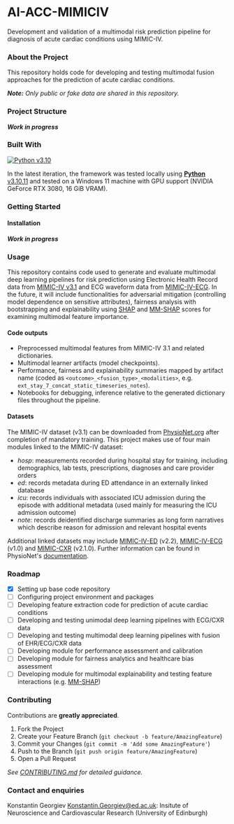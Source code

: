# AI-ACC-MIMICIV
Development and validation of a multimodal risk prediction pipeline for diagnosis of acute cardiac conditions using MIMIC-IV.

### About the Project

This repository holds code for developing and testing multimodal fusion approaches for the prediction of acute cardiac conditions.

_**Note:** Only public or fake data are shared in this repository._

### Project Structure

**_Work in progress_**

### Built With

[![Python v3.10](https://img.shields.io/badge/Python-3.10-blue)](https://www.python.org/downloads/release/python-3100/)

In the latest iteration, the framework was tested locally using [**Python** v3.10.11](https://www.python.org/downloads/release/python-31011/) and tested on a Windows 11 machine with GPU support (NVIDIA GeForce RTX 3080, 16 GiB VRAM).

### Getting Started

#### Installation

**_Work in progress_**

### Usage
This repository contains code used to generate and evaluate multimodal deep learning pipelines for risk prediction using Electronic Health Record data from [MIMIC-IV v3.1](https://physionet.org/content/mimiciv/3.1/) and ECG waveform data from [MIMIC-IV-ECG](https://physionet.org/content/mimic-iv-ecg/1.0/). In the future, it will include functionalities for adversarial mitigation (controlling model dependence on sensitive attributes), fairness analysis with bootstrapping and explainability using [SHAP](https://shap.readthedocs.io/en/latest/) and [MM-SHAP](https://github.com/Heidelberg-NLP/MM-SHAP/) scores for examining multimodal feature importance.

#### Code outputs
- Preprocessed multimodal features from MIMIC-IV 3.1 and related dictionaries.
- Multimodal learner artifacts (model checkpoints).
- Performance, fairness and explainability summaries mapped by artifact name (coded as `<outcome>_<fusion_type>_<modalities>`, e.g. `ext_stay_7_concat_static_timeseries_notes`).
- Notebooks for debugging, inference relative to the generated dictionary files throughout the pipeline.

#### Datasets
The MIMIC-IV dataset (v3.1) can be downloaded from [PhysioNet.org](https://physionet.org) after completion of mandatory training. This project makes use of four main modules linked to the MIMIC-IV dataset:

- _hosp_: measurements recorded during hospital stay for training, including demographics, lab tests, prescriptions, diagnoses and care provider orders
- _ed_: records metadata during ED attendance in an externally linked database
- _icu_: records individuals with associated ICU admission during the episode with additional metadata (used mainly for measuring the ICU admission outcome)
- _note_: records deidentified discharge summaries as long form narratives which describe reason for admission and relevant hospital events

Additional linked datasets may include [MIMIC-IV-ED](https://physionet.org/content/mimic-iv-ed/2.2/) (v2.2), [MIMIC-IV-ECG](https://physionet.org/content/mimic-iv-ecg/1.0/) (v1.0) and [MIMIC-CXR](https://physionet.org/content/mimic-cxr/2.1.0/) (v2.1.0). Further information can be found in PhysioNet's [documentation](https://mimic.mit.edu/).

### Roadmap

- [x] Setting up base code repository
- [ ] Configuring project environment and packages
- [ ] Developing feature extraction code for prediction of acute cardiac conditions
- [ ] Developing and testing unimodal deep learning pipelines with ECG/CXR data
- [ ] Developing and testing multimodal deep learning pipelines with fusion of EHR/ECG/CXR data
- [ ] Developing module for performance assessment and calibration
- [ ] Developing module for fairness analytics and healthcare bias assessment
- [ ] Developing module for multimodal explainability and testing feature interactions (e.g. [MM-SHAP](https://github.com/Heidelberg-NLP/MM-SHAP/))

### Contributing

Contributions are **greatly appreciated**.

1. Fork the Project
2. Create your Feature Branch (`git checkout -b feature/AmazingFeature`)
3. Commit your Changes (`git commit -m 'Add some AmazingFeature'`)
4. Push to the Branch (`git push origin feature/AmazingFeature`)
5. Open a Pull Request

_See [CONTRIBUTING.md](./CONTRIBUTING.md) for detailed guidance._

### Contact and enquiries

Konstantin Georgiev [Konstantin.Georgiev@ed.ac.uk](Konstantin.Georgiev@ed.ac.uk): Insitute of Neuroscience and Cardiovascular Research (University of Edinburgh)
